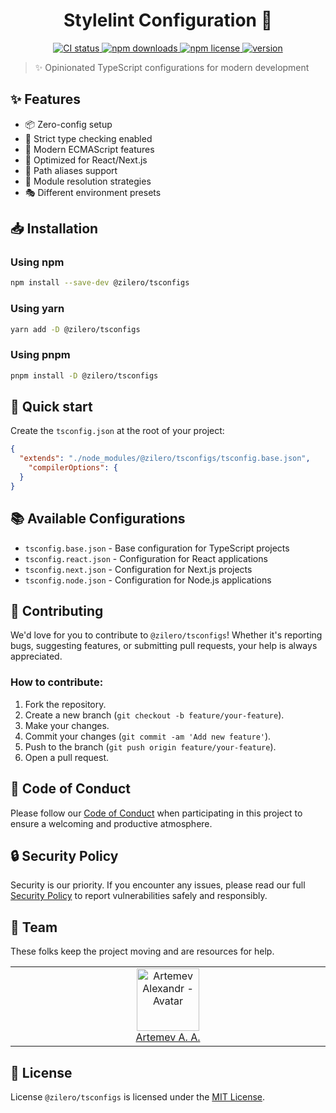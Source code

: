 <p align="center">
  <h1 align="center">Stylelint Configuration 🎯</h1>
</p>

<p align="center">
  <a href="https://github.com/Zilero232/dev-config-hub">
      <img src="https://img.shields.io/github/actions/workflow/status/Zilero232/dev-config-hub/integrate.yml?label=CI&logo=GitHub" alt="CI status">
    </a>
  <a href="https://www.npmjs.com/package/@zilero/tsconfigs">
      <img src="https://img.shields.io/npm/dm/@zilero/tsconfigs?logo=NPM" alt="npm downloads">
    </a>
  <a href="https://github.com/Zilero232/cli">
      <img src="https://img.shields.io/badge/License-MIT-yellow.svg" alt="npm license">
    </a>
  <a href="https://github.com/Zilero232/dev-config-hub/tree/main/tools/stylelint">
      <img src="https://img.shields.io/npm/v/@zilero/tsconfigs?label=version" alt="version">
    </a>
</p>

> ✨ Opinionated TypeScript configurations for modern development

## ✨ Features

- 📦 Zero-config setup
- 🎯 Strict type checking enabled
- 🔧 Modern ECMAScript features
- 🚀 Optimized for React/Next.js
- 💪 Path aliases support
- 📱 Module resolution strategies
- 🎭 Different environment presets

## 📥 Installation

### Using npm

```bash
npm install --save-dev @zilero/tsconfigs
```
### Using yarn

```bash
yarn add -D @zilero/tsconfigs
```

### Using pnpm

```bash
pnpm install -D @zilero/tsconfigs
```

## 🚀 Quick start

Create the `tsconfig.json` at the root of your project:

```json
{
  "extends": "./node_modules/@zilero/tsconfigs/tsconfig.base.json",
	"compilerOptions": {
  }
}
```

## 📚 Available Configurations

- `tsconfig.base.json`  - Base configuration for TypeScript projects
- `tsconfig.react.json` - Configuration for React applications
- `tsconfig.next.json`  - Configuration for Next.js projects
- `tsconfig.node.json`  - Configuration for Node.js applications

## 🤝 Contributing

We'd love for you to contribute to `@zilero/tsconfigs`! Whether it's reporting bugs, suggesting features, or submitting pull requests, your help is always appreciated.

### How to contribute:

1. Fork the repository.
2. Create a new branch (`git checkout -b feature/your-feature`).
3. Make your changes.
4. Commit your changes (`git commit -am 'Add new feature'`).
5. Push to the branch (`git push origin feature/your-feature`).
6. Open a pull request.

## 📜 Code of Conduct

Please follow our [Code of Conduct](CODE_OF_CONDUCT.md) when participating in this project to ensure a welcoming and productive atmosphere.

## 🔒 Security Policy

Security is our priority. If you encounter any issues, please read our full [Security Policy](SECURITY.md) to report vulnerabilities safely and responsibly.

## 👥 Team

These folks keep the project moving and are resources for help.

<table>
  <tbody>
    <tr>
      <td align="center" valign="top" width="11%">
        <a href="https://career.habr.com/zilero">
          <img src="https://avatars.githubusercontent.com/u/68345676?s=400&u=eb7df22c29a8aca48def78ec54a7526601c9fd8f&v=4" width="100" height="100" alt="Artemev Alexandr - Avatar">
          <br />
          Artemev A. A.
        </a>
      </td>
    </tr>
  </tbody>
</table>

## 📄 License

License `@zilero/tsconfigs` is licensed under the [MIT License](LICENSE).
